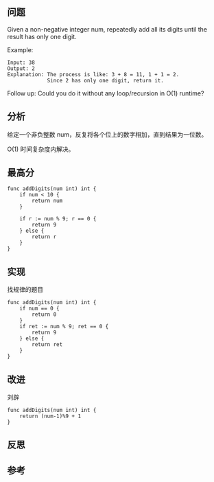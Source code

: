 ## 问题
Given a non-negative integer num, repeatedly add all its digits until the result has only one digit.

Example:
```
Input: 38
Output: 2 
Explanation: The process is like: 3 + 8 = 11, 1 + 1 = 2. 
             Since 2 has only one digit, return it.
```

Follow up:
Could you do it without any loop/recursion in O(1) runtime?

## 分析
给定一个非负整数 num，反复将各个位上的数字相加，直到结果为一位数。

O(1) 时间复杂度内解决。

## 最高分
```golang
func addDigits(num int) int {
    if num < 10 {
        return num
    }
    
    if r := num % 9; r == 0 {
        return 9
    } else {
        return r
    }
}
```

## 实现
找规律的题目
```golang
func addDigits(num int) int {
	if num == 0 {
		return 0
	}
	if ret := num % 9; ret == 0 {
		return 9
	} else {
		return ret
	}
}
```

## 改进
刘辟
```golang
func addDigits(num int) int {
	return (num-1)%9 + 1
}
```

## 反思

## 参考